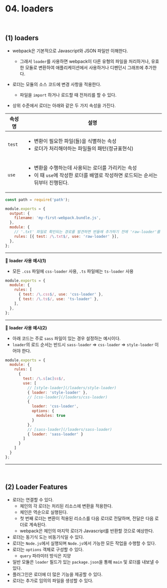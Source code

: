 # 04. loaders

<br>

## (1) loaders

- webpack은 기본적으로 Javascript와 JSON 파일만 이해한다.
  - 그래서 `loader`를 사용하면 webpack이 다른 유형의 파일을 처리하거나, 유효한 모듈로 변환하여 애플리케이션에서 사용하거나 디펜던시 그래프에 추가한다.
- 로더는 모듈의 소스 코드에 변경 사항을 적용한다.
  - 파일을 `import` 하거나 로드할 때 전처리를 할 수 있다.

- 상위 수준에서 로더는 아래와 같은 두 가지 속성을 가진다.

| 속성명 | 설명                                                         |
| ------ | ------------------------------------------------------------ |
| `test` | <ul><li>변환이 필요한 파일(들)을 식별하는 속성</li><li>로더가 처리해야하는 파일들의 패턴(정규표현식)</li></ul> |
| `use`  | <ul><li>변환을 수행하는데 사용되는 로더를 가리키는 속성</li><li>이 때 `use`에 작성한 로더를 배열로 작성하면 로드되는 순서는 뒤부터 진행된다.</li></ul> |

```javascript
const path = require('path');

module.exports = {
  output: {
    filename: 'my-first-webpack.bundle.js',
  },
  module: {
    // '.txt' 파일로 확인되는 경로를 발견하면 번들에 추가하기 전에 'raw-loader'를 사용하여 변환하라는 의미
    rules: [{ test: /\.txt$/, use: 'raw-loader' }], 
  },
};
```

---

:round_pushpin: <b>loader 사용 예시(1)</b>

- 모든 `.css` 파일에 `css-loader` 사용, `.ts` 파일에는 `ts-loader` 사용

```javascript
module.exports = {
  module: {
    rules: [
      { test: /\.css$/, use: 'css-loader' },
      { test: /\.ts$/, use: 'ts-loader' },
    ],
  },
};
```

---

:round_pushpin: <b>loader 사용 예시(2)</b>

- 아래 코드는 주로 `sass` 파일이 있는 경우 설정하는 예시이다.
- `loader`의 로드 순서는 반드시 `sass-loader` => `css-loader` => `style-loader` 이어야 한다.

```javascript
module.exports = {
  module: {
    rules: [
      {
        test: /\.s[ac]ss$/,
        use: [
          // [style-loader](/loaders/style-loader)
          { loader: 'style-loader' },
          // [css-loader](/loaders/css-loader)
          {
            loader: 'css-loader',
            options: {
              modules: true
            }
          },
          // [sass-loader](/loaders/sass-loader)
          { loader: 'sass-loader' }
        ]
      }
    ]
  }
};
```

---

<br>

## (2) Loader Features

- 로더는 연결할 수 있다.
  - 체인의 각 로더는 처리된 리소스에 변환을 적용한다.
  - 체인은 역순으로 실행된다.
  - 첫 번째 로더는 변환이 적용된 리소스를 다음 로더로 전달하며, 전달은 다음 로더로 계속된다.
  - webpack은 체인의 마지막 로더가 Javascript를 반환할 것으로 예상한다.
- 로더는 동기식 도는 비동기식일 수 있다.
- 로더는 `Node.js`에서 실행되며 `Node.js`에서 가능한 모든 작업을 수행할 수 있다.
- 로더는 `options` 객체로 구성할 수 있다.
  - `query` 파라미터 방식은 지양
- 일반 모듈은 `loader` 필드가 있는 `package.json`을 통해 `main` 및 로더를 내보낼 수 있다.
- 플러그인은 로더에 더 많은 기능을 제공할 수 있다.
- 로더는 추가로 임의의 파일을 생성할 수 있다.
